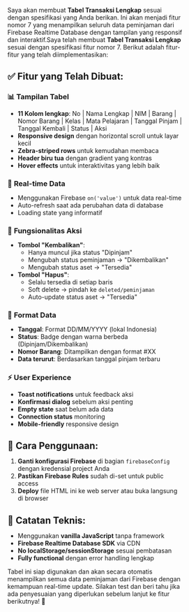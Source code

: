 Saya akan membuat **Tabel Transaksi Lengkap** sesuai dengan spesifikasi yang Anda berikan. Ini akan menjadi fitur nomor 7 yang menampilkan seluruh data peminjaman dari Firebase Realtime Database dengan tampilan yang responsif dan interaktif.Saya telah membuat **Tabel Transaksi Lengkap** sesuai dengan spesifikasi fitur nomor 7. Berikut adalah fitur-fitur yang telah diimplementasikan:

## ✅ Fitur yang Telah Dibuat:

### 📊 **Tampilan Tabel**
- **11 Kolom lengkap**: No | Nama Lengkap | NIM | Barang | Nomor Barang | Kelas | Mata Pelajaran | Tanggal Pinjam | Tanggal Kembali | Status | Aksi
- **Responsive design** dengan horizontal scroll untuk layar kecil
- **Zebra-striped rows** untuk kemudahan membaca
- **Header biru tua** dengan gradient yang kontras
- **Hover effects** untuk interaktivitas yang lebih baik

### 🔄 **Real-time Data**
- Menggunakan Firebase `on('value')` untuk data real-time
- Auto-refresh saat ada perubahan data di database
- Loading state yang informatif

### 🎯 **Fungsionalitas Aksi**
- **Tombol "Kembalikan"**: 
  - Hanya muncul jika status "Dipinjam"
  - Mengubah status peminjaman → "Dikembalikan"
  - Mengubah status aset → "Tersedia"
- **Tombol "Hapus"**:
  - Selalu tersedia di setiap baris
  - Soft delete → pindah ke `deleted/peminjaman`
  - Auto-update status aset → "Tersedia"

### 📅 **Format Data**
- **Tanggal**: Format DD/MM/YYYY (lokal Indonesia)
- **Status**: Badge dengan warna berbeda (Dipinjam/Dikembalikan)
- **Nomor Barang**: Ditampilkan dengan format #XX
- **Data terurut**: Berdasarkan tanggal pinjam terbaru

### ⚡ **User Experience**
- **Toast notifications** untuk feedback aksi
- **Konfirmasi dialog** sebelum aksi penting
- **Empty state** saat belum ada data
- **Connection status** monitoring
- **Mobile-friendly** responsive design

## 🔧 **Cara Penggunaan:**

1. **Ganti konfigurasi Firebase** di bagian `firebaseConfig` dengan kredensial project Anda
2. **Pastikan Firebase Rules** sudah di-set untuk public access
3. **Deploy** file HTML ini ke web server atau buka langsung di browser

## 📝 **Catatan Teknis:**
- Menggunakan **vanilla JavaScript** tanpa framework
- **Firebase Realtime Database SDK** via CDN
- **No localStorage/sessionStorage** sesuai pembatasan
- **Fully functional** dengan error handling lengkap

Tabel ini siap digunakan dan akan secara otomatis menampilkan semua data peminjaman dari Firebase dengan kemampuan real-time update. Silakan test dan beri tahu jika ada penyesuaian yang diperlukan sebelum lanjut ke fitur berikutnya! 🚀

<!DOCTYPE html>
<html lang="id">
<head>
    <meta charset="UTF-8">
    <meta name="viewport" content="width=device-width, initial-scale=1.0">
    <title>Tabel Transaksi Lengkap - Sistem Peminjaman Aset</title>
    <style>
        * {
            margin: 0;
            padding: 0;
            box-sizing: border-box;
        }

        body {
            font-family: 'Segoe UI', Tahoma, Geneva, Verdana, sans-serif;
            background: linear-gradient(135deg, #667eea 0%, #764ba2 100%);
            min-height: 100vh;
            padding: 20px;
        }

        .container {
            max-width: 1400px;
            margin: 0 auto;
            background: white;
            border-radius: 15px;
            box-shadow: 0 20px 40px rgba(0,0,0,0.1);
            overflow: hidden;
        }

        .header {
            background: linear-gradient(135deg, #1e3c72 0%, #2a5298 100%);
            color: white;
            padding: 30px;
            text-align: center;
        }

        .header h1 {
            font-size: 2.5rem;
            margin-bottom: 10px;
            font-weight: 700;
        }

        .header p {
            font-size: 1.1rem;
            opacity: 0.9;
        }

        .content {
            padding: 30px;
        }

        .loading {
            text-align: center;
            padding: 50px;
            color: #666;
            font-size: 1.2rem;
        }

        .loading::after {
            content: '';
            display: inline-block;
            width: 20px;
            height: 20px;
            border: 3px solid #f3f3f3;
            border-top: 3px solid #3498db;
            border-radius: 50%;
            animation: spin 1s linear infinite;
            margin-left: 10px;
        }

        @keyframes spin {
            0% { transform: rotate(0deg); }
            100% { transform: rotate(360deg); }
        }

        .table-container {
            overflow-x: auto;
            border-radius: 10px;
            box-shadow: 0 5px 15px rgba(0,0,0,0.08);
        }

        table {
            width: 100%;
            border-collapse: collapse;
            min-width: 1200px;
        }

        thead th {
            background: linear-gradient(135deg, #1e3c72 0%, #2a5298 100%);
            color: white;
            padding: 15px 12px;
            text-align: left;
            font-weight: 600;
            font-size: 0.95rem;
            position: sticky;
            top: 0;
            z-index: 10;
        }

        tbody tr {
            transition: all 0.3s ease;
        }

        tbody tr:nth-child(even) {
            background-color: #f8f9fa;
        }

        tbody tr:hover {
            background-color: #e3f2fd;
            transform: translateY(-1px);
            box-shadow: 0 2px 8px rgba(0,0,0,0.1);
        }

        tbody td {
            padding: 12px;
            border-bottom: 1px solid #e0e0e0;
            font-size: 0.9rem;
        }

        .status-badge {
            padding: 6px 12px;
            border-radius: 20px;
            font-size: 0.8rem;
            font-weight: 600;
            text-align: center;
        }

        .status-dipinjam {
            background-color: #fff3cd;
            color: #856404;
            border: 1px solid #ffeaa7;
        }

        .status-dikembalikan {
            background-color: #d1edff;
            color: #0c5460;
            border: 1px solid #bee5eb;
        }

        .btn {
            padding: 8px 16px;
            border: none;
            border-radius: 6px;
            cursor: pointer;
            font-size: 0.85rem;
            font-weight: 600;
            transition: all 0.3s ease;
            margin: 2px;
        }

        .btn-return {
            background-color: #28a745;
            color: white;
        }

        .btn-return:hover {
            background-color: #218838;
            transform: translateY(-1px);
        }

        .btn-delete {
            background-color: #dc3545;
            color: white;
        }

        .btn-delete:hover {
            background-color: #c82333;
            transform: translateY(-1px);
        }

        .btn:disabled {
            opacity: 0.5;
            cursor: not-allowed;
        }

        .empty-state {
            text-align: center;
            padding: 60px 20px;
            color: #666;
        }

        .empty-state i {
            font-size: 4rem;
            color: #ddd;
            margin-bottom: 20px;
        }

        .toast {
            position: fixed;
            top: 20px;
            right: 20px;
            padding: 15px 20px;
            border-radius: 8px;
            color: white;
            font-weight: 600;
            z-index: 1000;
            transform: translateX(100%);
            transition: transform 0.3s ease;
        }

        .toast.show {
            transform: translateX(0);
        }

        .toast.success {
            background-color: #28a745;
        }

        .toast.error {
            background-color: #dc3545;
        }

        @media (max-width: 768px) {
            .header h1 {
                font-size: 2rem;
            }
            
            .content {
                padding: 20px;
            }
            
            thead th, tbody td {
                padding: 8px 6px;
                font-size: 0.8rem;
            }
            
            .btn {
                padding: 6px 10px;
                font-size: 0.75rem;
            }
        }
    </style>
</head>
<body>
    <div class="container">
        <div class="header">
            <h1>📊 Tabel Transaksi Lengkap</h1>
            <p>Sistem Manajemen Peminjaman Aset - Real-time Data</p>
        </div>
        
        <div class="content">
            <div id="loading" class="loading">
                Memuat data transaksi...
            </div>
            
            <div id="tableContainer" class="table-container" style="display: none;">
                <table id="transactionTable">
                    <thead>
                        <tr>
                            <th>No</th>
                            <th>Nama Lengkap</th>
                            <th>NIM</th>
                            <th>Barang</th>
                            <th>Nomor Barang</th>
                            <th>Kelas</th>
                            <th>Mata Pelajaran</th>
                            <th>Tanggal Pinjam</th>
                            <th>Tanggal Kembali</th>
                            <th>Status</th>
                            <th>Aksi</th>
                        </tr>
                    </thead>
                    <tbody id="tableBody">
                        <!-- Data akan dimuat di sini -->
                    </tbody>
                </table>
            </div>
            
            <div id="emptyState" class="empty-state" style="display: none;">
                <div style="font-size: 4rem; margin-bottom: 20px;">📋</div>
                <h3>Belum Ada Data Transaksi</h3>
                <p>Data peminjaman akan muncul di sini secara real-time</p>
            </div>
        </div>
    </div>

    <!-- Toast Notification -->
    <div id="toast" class="toast"></div>

    <!-- Firebase SDK -->
    <script src="https://cdnjs.cloudflare.com/ajax/libs/firebase/9.23.0/firebase-app-compat.min.js"></script>
    <script src="https://cdnjs.cloudflare.com/ajax/libs/firebase/9.23.0/firebase-database-compat.min.js"></script>

    <script>
        // Konfigurasi Firebase (ganti dengan konfigurasi Anda)
        const firebaseConfig = {
            apiKey: "your-api-key",
            authDomain: "your-project.firebaseapp.com",
            databaseURL: "https://your-project-default-rtdb.firebaseio.com/",
            projectId: "your-project",
            storageBucket: "your-project.appspot.com",
            messagingSenderId: "123456789",
            appId: "your-app-id"
        };

        // Inisialisasi Firebase
        firebase.initializeApp(firebaseConfig);
        const database = firebase.database();

        class TransactionTable {
            constructor() {
                this.transactions = {};
                this.assets = {};
                this.init();
            }

            init() {
                this.loadAssets();
                this.loadTransactions();
            }

            loadAssets() {
                database.ref('aset').on('value', (snapshot) => {
                    if (snapshot.exists()) {
                        this.assets = snapshot.val();
                    }
                });
            }

            loadTransactions() {
                database.ref('peminjaman').on('value', (snapshot) => {
                    const loading = document.getElementById('loading');
                    const tableContainer = document.getElementById('tableContainer');
                    const emptyState = document.getElementById('emptyState');

                    if (snapshot.exists()) {
                        this.transactions = snapshot.val();
                        this.renderTable();
                        
                        loading.style.display = 'none';
                        tableContainer.style.display = 'block';
                        emptyState.style.display = 'none';
                    } else {
                        loading.style.display = 'none';
                        tableContainer.style.display = 'none';
                        emptyState.style.display = 'block';
                    }
                });
            }

            renderTable() {
                const tableBody = document.getElementById('tableBody');
                tableBody.innerHTML = '';

                const transactionArray = Object.entries(this.transactions).map(([id, data]) => ({
                    id,
                    ...data
                }));

                // Urutkan berdasarkan tanggal pinjam terbaru
                transactionArray.sort((a, b) => new Date(b.tanggalPinjam) - new Date(a.tanggalPinjam));

                transactionArray.forEach((transaction, index) => {
                    const row = this.createTableRow(transaction, index + 1);
                    tableBody.appendChild(row);
                });
            }

            createTableRow(transaction, number) {
                const row = document.createElement('tr');
                
                const statusClass = transaction.status === 'Dipinjam' ? 'status-dipinjam' : 'status-dikembalikan';
                
                row.innerHTML = `
                    <td>${number}</td>
                    <td><strong>${transaction.namaLengkap}</strong></td>
                    <td>${transaction.nim}</td>
                    <td>${transaction.namaBarang}</td>
                    <td><strong>#${transaction.nomorBarang}</strong></td>
                    <td>${transaction.kelas}</td>
                    <td>${transaction.mataPelajaran}</td>
                    <td>${this.formatDate(transaction.tanggalPinjam)}</td>
                    <td>${this.formatDate(transaction.tanggalKembali)}</td>
                    <td><span class="status-badge ${statusClass}">${transaction.status}</span></td>
                    <td>
                        ${transaction.status === 'Dipinjam' ? 
                            `<button class="btn btn-return" onclick="transactionTable.returnItem('${transaction.id}', '${transaction.asetRef}')">
                                Kembalikan
                            </button>` : ''
                        }
                        <button class="btn btn-delete" onclick="transactionTable.deleteTransaction('${transaction.id}', '${transaction.asetRef}')">
                            Hapus
                        </button>
                    </td>
                `;

                return row;
            }

            formatDate(dateString) {
                if (!dateString) return '-';
                const date = new Date(dateString);
                return date.toLocaleDateString('id-ID', {
                    day: '2-digit',
                    month: '2-digit',
                    year: 'numeric'
                });
            }

            async returnItem(transactionId, assetId) {
                try {
                    const confirmed = confirm('Apakah Anda yakin ingin mengembalikan barang ini?');
                    if (!confirmed) return;

                    // Update status peminjaman
                    await database.ref(`peminjaman/${transactionId}/status`).set('Dikembalikan');
                    
                    // Update status aset
                    await database.ref(`aset/${assetId}/status`).set('Tersedia');
                    
                    this.showToast('Barang berhasil dikembalikan!', 'success');
                } catch (error) {
                    console.error('Error returning item:', error);
                    this.showToast('Gagal mengembalikan barang. Silakan coba lagi.', 'error');
                }
            }

            async deleteTransaction(transactionId, assetId) {
                try {
                    const confirmed = confirm('Apakah Anda yakin ingin menghapus transaksi ini? Data akan dipindahkan ke trash.');
                    if (!confirmed) return;

                    const transaction = this.transactions[transactionId];
                    
                    // Pindahkan ke deleted/peminjaman (soft delete)
                    await database.ref(`deleted/peminjaman/${transactionId}`).set({
                        ...transaction,
                        deletedAt: new Date().toISOString()
                    });
                    
                    // Hapus dari peminjaman utama
                    await database.ref(`peminjaman/${transactionId}`).remove();
                    
                    // Update status aset menjadi tersedia
                    await database.ref(`aset/${assetId}/status`).set('Tersedia');
                    
                    this.showToast('Transaksi berhasil dihapus dan dipindahkan ke trash!', 'success');
                } catch (error) {
                    console.error('Error deleting transaction:', error);
                    this.showToast('Gagal menghapus transaksi. Silakan coba lagi.', 'error');
                }
            }

            showToast(message, type) {
                const toast = document.getElementById('toast');
                toast.textContent = message;
                toast.className = `toast ${type}`;
                toast.classList.add('show');
                
                setTimeout(() => {
                    toast.classList.remove('show');
                }, 3000);
            }
        }

        // Inisialisasi aplikasi
        const transactionTable = new TransactionTable();

        // Error handling untuk Firebase
        database.ref('.info/connected').on('value', (snapshot) => {
            if (snapshot.val() === false) {
                document.getElementById('loading').innerHTML = '⚠️ Tidak dapat terhubung ke database. Periksa koneksi internet Anda.';
            }
        });
    </script>
</body>
</html>